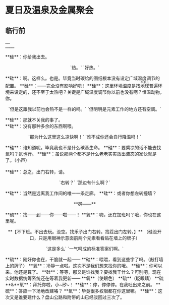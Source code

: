 # 夏日及温泉及金属聚会

## 临行前
><p align="center">
`……`  
`…………`
</p>
**硅**：你给我出去。
<p align="center">
`热。`  
`好热。`
</p>
**硅**：啊。这样么。也是。毕竟当时碳给的图纸根本没有设定广域温度调节的配置。  
**硅**：——完全没有影响好吧！  
**硅**：这里环境温度是按<ruby>地球<rt>你那儿</rt></ruby>普遍环境来设定的，还不至于太热吧？关键是广域温度调节你以前也没有啊？恒温动物，你。  
<p align="center">
`但是这跟我以前也会热不是一样的吗。`  
`但明明是元素工作的地方还有空调。`
</p>
<div class="flex-container">
  <div class="box">**硅**：那就不关我的事了。</div>
  <div class="box">**硅**：没有那种多余的东西啊喂。  
  <p align="center">
  `那为什么这里这么凉快啊！`  
  `难不成你还会自行降温吗！`
  </p>
  **硅**：谁知道呢。毕竟我也不是什么碳基生命。  
  **硅**：要乘凉的话不能去找氧吗？氮也行。  
  **硅**：虽说那两个都不是什么老老实实放出液态的家伙就是了。（小声）</div>
</div>
</br>
**硅**：总之，出门右转，请。  
<p align="center">
`右转？`  
`那边有什么啊？`
</p>
**硅**：当然是远离我工作间的唯一一条走廊。  
**硅**：或者你想左转撞墙？  
<p align="center">**砰——**</p>
**硫**：找——到——你——啦——！  
**氧**：嗨，还在加班吗？哦，你也在这里呢。  
<p align="center">**【不下班。不出去玩。没空。找乐子出门右转。找茬出门左转。】**  
（硅没开口，只是用眼神示意面前两个元素看看贴在墙上的牌子）</p>
<p align="center">
`这是多么`  
`一气呵成的标准答案们啊。`
</p>
**硫**：刚好你也在，干脆就一起——  
**硅**：喂喂，看到这些字了吗。（敲打墙上的牌子）  
**氧**：冷静一点啦。这次不是我们想来找你的哦。  
**硅**：你可以来。他还是算了。  
**硅**：等等，那又是谁找我？要找我干什么？可别吧，现在实时数据统筹系统还在等着我更新——  
**氧**（使眼色）  
**硫**（眨眼睛）  
**硫**&**氧**：拜托你啦，小~矽~！  
**硅**：停，停停停。在我吐出来之前。  
**硫**：答应一下场地改建咯？  
**氧**：毕竟很多权限都在你这里嘛。  
**硅**：这次又是谁要建什么？盘山公路和附带的山已经驳回过三次了。  

